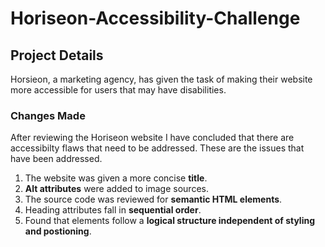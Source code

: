 # Horiseon-Accessibility-Challenge

## Project Details

Horsieon, a marketing agency, has given the task of making their website more accessible for users that may have disabilities.

### Changes Made

After reviewing the Horiseon website I have concluded that there are accessibilty flaws that need to be addressed. These are the issues that have been addressed.
1. The website was given a more concise **title**.
2. **Alt attributes** were added to image sources.
3. The source code was reviewed for **semantic HTML elements**.
4. Heading attributes fall in **sequential order**.
5. Found that elements follow a **logical structure independent of styling and postioning**.
